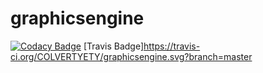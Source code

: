 # graphicsengine

[![Codacy Badge](https://api.codacy.com/project/badge/Grade/fb52affe762f42e081eaf661341ac76a)](https://app.codacy.com/manual/COLVERTYETY/graphicsengine?utm_source=github.com&utm_medium=referral&utm_content=COLVERTYETY/graphicsengine&utm_campaign=Badge_Grade_Dashboard)
[Travis Badge]https://travis-ci.org/COLVERTYETY/graphicsengine.svg?branch=master
